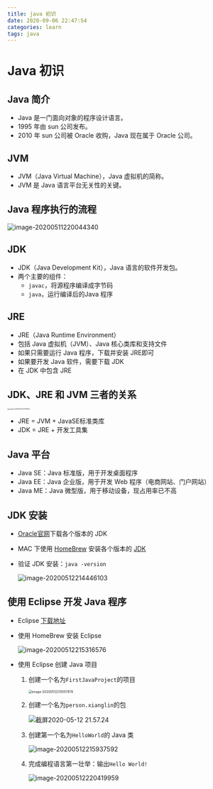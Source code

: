 ```yaml
---
title: java 初识
date: 2020-09-06 22:47:54
categories: learn
tags: java
---
```


# Java 初识

## Java 简介

* Java 是一门面向对象的程序设计语言。
* 1995 年由 sun 公司发布。
* 2010 年 sun 公司被 Oracle 收购，Java 现在属于 Oracle 公司。

## JVM

* JVM（Java Virtual Machine），Java 虚拟机的简称。
* JVM 是 Java 语言平台无关性的关键。

## Java 程序执行的流程

![image-20200511220044340](https://cdn.jsdelivr.net/gh/xianglin2020/gallery@master/202009/224832.png)

## JDK

* JDK（Java Development Kit），Java 语言的软件开发包。
* 两个主要的组件：
  * `javac`，将源程序编译成字节码
  * `java`，运行编译后的Java 程序

## JRE

* JRE（Java Runtime Environment）
* 包括 Java 虚拟机（JVM）、Java 核心类库和支持文件
* 如果只需要运行 Java 程序，下载并安装 JRE即可
* 如果要开发 Java 软件，需要下载 JDK
* 在 JDK 中包含 JRE

 ## JDK、JRE 和 JVM 三者的关系

<img src="https://cdn.jsdelivr.net/gh/xianglin2020/gallery@master/202009/212948.png" alt="image-20200511220713080" style="zoom:25%;" />

* JRE = JVM + JavaSE标准类库
* JDK = JRE + 开发工具集

## Java 平台

* Java SE：Java 标准版，用于开发桌面程序
* Java EE：Java 企业版，用于开发 Web 程序（电商网站、门户网站）
* Java ME：Java 微型版，用于移动设备，现占用率已不高

## JDK 安装

* [Oracle官网](https://www.oracle.com/java/technologies/javase-downloads.html)下载各个版本的 JDK

* MAC 下使用 [HomeBrew](https://brew.sh/index_zh-cn) 安装各个版本的 [JDK](https://www.cnblogs.com/imzhizi/p/macos-jdk-installation-homebrew.html)

* 验证 JDK 安装：`java -version`

  ![image-20200512214446103](https://cdn.jsdelivr.net/gh/xianglin2020/gallery@master/202009/212953.png)

## 使用 Eclipse 开发 Java 程序

* Eclipse [下载地址](https://www.eclipse.org/downloads/)

* 使用 HomeBrew 安装 Eclipse

  ![image-20200512215316576](https://cdn.jsdelivr.net/gh/xianglin2020/gallery@master/202009/224833.png)

* 使用 Eclipse 创建 Java 项目

  1. 创建一个名为`FirstJavaProject`的项目

     <img src="https://cdn.jsdelivr.net/gh/xianglin2020/gallery@master/202009/213002.png" alt="image-20200512215557878" style="zoom:50%;" />

  2. 创建一个名为`person.xianglin`的包

     ![截屏2020-05-12 21.57.24](https://cdn.jsdelivr.net/gh/xianglin2020/gallery@master/202009/213007.png)

  3. 创建第一个名为`HelloWorld`的 Java 类

     ![image-20200512215937592](https://cdn.jsdelivr.net/gh/xianglin2020/gallery@master/202009/224834.png)

  4. 完成编程语言第一壮举：输出`Hello World!`

     ![image-20200512220419959](https://cdn.jsdelivr.net/gh/xianglin2020/gallery@master/202009/224836.png)